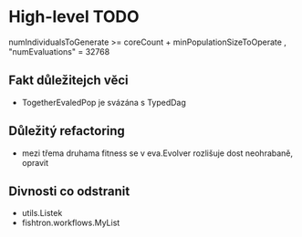 High-level TODO 
===============


  numIndividualsToGenerate >= coreCount + minPopulationSizeToOperate ,
  "numEvaluations" = 32768
  
  

Fakt důležitejch věci
---------------------

* TogetherEvaledPop je svázána s TypedDag 

Důležitý refactoring
--------------------

* mezi třema druhama fitness se v eva.Evolver rozlišuje dost neohrabaně, opravit


Divnosti co odstranit
---------------------

* utils.Listek
* fishtron.workflows.MyList